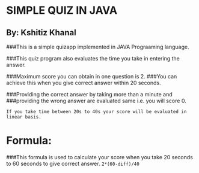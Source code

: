 # SIMPLE QUIZ IN JAVA
## By: Kshitiz Khanal

###This is a simple quizapp implemented in JAVA Prograaming language.




###This quiz program also evaluates the time you take in entering the answer.


###Maximum score you can obtain in one question is 2.
###You can achieve this when you give correct answer within 20 seconds.

###Providing the correct answer by taking more than a minute and 
###providing the wrong answer are evaluated same i.e. you will score 0.


```If you take time between 20s to 40s your score will be evaluated in linear basis.```

# Formula: 
###This formula is used to calculate your score when you take 20 seconds to 60 seconds to give correct answer.
```2*(60-diff)/40```

